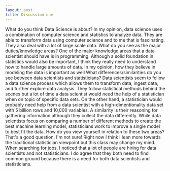 ```yaml
---
layout: post
title: Discussion one
---
```

What do you think Data Science is about? In my opinion, data science uses a combination of computer science and statistics to analyze data. They are able to transform data using computer science and to me that is fascinating. They also deal with a lot of large scale data. 
What do you see as the major duties/knowledge areas? One of the major knowledge areas that a data scientist should have is in programming. Although a solid foundation in statistics would also be important, I think they really need to understand how to handle large amounts of data. In my opinion, how they believe in modeling the data is important as well
What differences/similarities do you see between data scientists and statisticians? Data scientists seem to follow a data science process which allows them to transform data, ingest data, and further explore data analysis. They follow statistical methods behind the scenes but a lot of time a data scientist would need the help of a statistician when on topic of specific data sets. On the other hand, a statistician would probably need help from a data scientist with a high-dimentionality data set with 5 billion rows and 10,000 variables. A similarity is their reasoning for gathering information although they collect the data differently. While data scientists focus on comparing a number of different methods to create the best machine learning model, statisticians work to improve a single model to best fit the data.
How do you view yourself in relation to these two areas? That's a good question, I'm not sure! Right now I think I lean more towards the traditional statistician viewpoint but this class may change my mind. When searching for jobs, I noticed that a lot of people are hiring for data scientists and not statisticians. I do agree that they both need to find common ground because there is a need for both data scientists and statisticians. 

